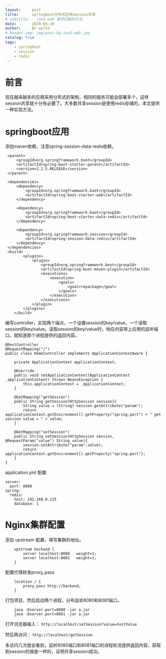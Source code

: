```yaml
---
layout:     post
title:      springboot分布式应用session共享
# subtitle:   java web 请求拦截的方法
date:       2020-06-20
author:     BY wyl53
# header-img: img/post-bg-ios9-web.jpg
catalog: true
tags:
    - springboot
    - session
    - redis
---
```

# 前言
现在越来越多的应用采用分布式的架构，相同的服务可能会部署多个，这样session共享就十分有必要了。大多数共享session是使用redis存储的，本文提供一种实现方法。

# springboot应用
添加maven依赖，注意spring-session-data-redis依赖。
```
 <parent>
     <groupId>org.springframework.boot</groupId>
     <artifactId>spring-boot-starter-parent</artifactId>
     <version>2.2.5.RELEASE</version>
 </parent>

 <dependencies>
     <dependency>
         <groupId>org.springframework.boot</groupId>
         <artifactId>spring-boot-starter-web</artifactId>
     </dependency>

     <dependency>
         <groupId>org.springframework.boot</groupId>
         <artifactId>spring-boot-starter-data-redis</artifactId>
     </dependency>

     <dependency>
         <groupId>org.springframework.session</groupId>
         <artifactId>spring-session-data-redis</artifactId>
     </dependency>
 </dependencies>
 <build>
        <plugins>
            <plugin>
                <groupId>org.springframework.boot</groupId>
                <artifactId>spring-boot-maven-plugin</artifactId>
                <executions>
                    <execution>
                        <goals>
                            <goal>repackage</goal>
                        </goals>
                    </execution>
                </executions>
            </plugin>
        </plugins>
    </build>
```

编写controller，实现两个端点，一个设置session的key/value，一个读取session的key/value。读取session的key/value时，响应内容带上应用的监听端口，就知道那个进程提供的返回内容。
```
@RestController
@RequestMapping("/")
public class HomeController implements ApplicationContextAware {

    private ApplicationContext applicationContext;

    @Override
    public void setApplicationContext(ApplicationContext _applicationContext) throws BeansException {
        this.applicationContext = _applicationContext;
    }

    @GetMapping("getSession")
    public String getSession(HttpSession session){
        String value = (String) session.getAttribute("param");
        return applicationContext.getEnvironment().getProperty("spring.port") + " get session value = " + value;
    }

    @GetMapping("setSession")
    public String setSession(HttpSession session, @RequestParam("value") String value){
        session.setAttribute("param",value);
        return applicationContext.getEnvironment().getProperty("spring.port");
    }
}
```

application.yml 配置
```
server:
  port: 8080
spring:
  redis:
    host: 192.168.0.125
    database: 1
```

# Nginx集群配置
添加 upstream 配置，填写集群的地址。
```
    upstream backend {
		server localhost:8080   weight=1;
		server localhost:8081   weight=1;
	}
```

配置代理转发proxy_pass
```
    location / {
	    proxy_pass http://backend;
    }
```

打包项目，然后启动两个进程，分布监听8080和8081端口。
```
    java -Dserver.port=8080 -jar a.jar
    java -Dserver.port=8081 -jar a.jar
```

打开浏览器输入： ```http://localhost/setSession?value=testValue```

然后再访问： ```http://localhost/getSession```

多访问几次就会看到，监听8080端口和8081端口的进程轮流提供返回内容，获取到session的值是一样的，证明共享session成功。
